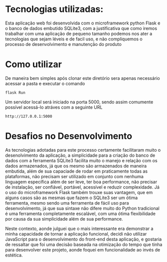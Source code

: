 # Tecnologias utilizadas:

Esta aplicação web foi desenvolvida com o microframework python Flask e o banco de dados embutido SQLite3, com a justificativa que como iremos trabalhar com uma aplicação de pequeno tamanho podemos nos ater a tecnologias que sejam léveis e de facil uso, e não compliquemos o processo de desenvolvimento e manutenção do produto

# Como utilizar

De maneira bem simples após clonar este diretório sera apenas necessário acessar a pasta e executar o comando 
````
flask Run
````
Um servidor local será iniciado na porta 5000, sendo assim comumente possível acessá-lo atráves com a seguinte URL
````
http://127.0.0.1:5000
````

# Desafios no Desenvolvimento

As tecnologias adotadas para este processo certamente facilitaram muito o desenolvimento da aplicação, a simplicidade para a criação do banco de dados com a ferramenta SQLite3 facilita muito o manejo e relação com os dados armazenados, já que os mesmo são armazenados de maneira embutida, além de sua capaciade de rodar em praticamente todas as plataformas, não precisam ser utilizado em conjunto com nenhuma linguagem específica além de ser leve, ter boa performance, não precisar de instalação, ser confiável, portável, acessível e reduzir complexidade. Já o uso do microframework Flask também trouxe suas vantagem, que em alguns casos são as mesmas que fazem o SQLite3 ser um ótima ferramenta, mesmo sendo uma ferramenta de fácil uso para desenvolvimento, já que sua sintaxe não difere muito do Python tradicional é uma ferramenta completamente escalável, com uma ótima flexibilidade por causa da sua simplicidade além de sua performance.

Neste contexto, aonde julguei que o mais interessante era demonstrar a minha capacidade de tornar a aplicação funcional, decidi não utilizar JavaScript para o desenvolvimento do front-end desta aplicação, e gostaria de ressaltar que foi uma decisão baseada na otimização do tempo que tinha para desenvolver este projeto, aonde foquei em funcionalidade ao invés de estética.
